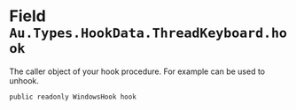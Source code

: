 # Field `Au.Types.HookData.ThreadKeyboard.hook`

The caller object of your hook procedure. For example can be used to unhook.

```
public readonly WindowsHook hook
```